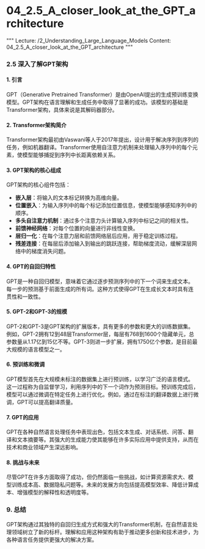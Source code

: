 # 04_2.5_A_closer_look_at_the_GPT_architecture

"""
Lecture: /2_Understanding_Large_Language_Models
Content: 04_2.5_A_closer_look_at_the_GPT_architecture
"""

### 2.5 深入了解GPT架构

#### 1. 引言
GPT（Generative Pretrained Transformer）是由OpenAI提出的生成预训练变换模型。GPT架构在语言理解和生成任务中取得了显著的成功。该模型的基础是Transformer架构，具体来说是其解码器部分。

#### 2. Transformer架构简介
Transformer架构最初由Vaswani等人于2017年提出，设计用于解决序列到序列的任务，例如机器翻译。Transformer使用自注意力机制来处理输入序列中的每个元素，使模型能够捕捉到序列中长距离依赖关系。

#### 3. GPT架构的核心组成
GPT架构的核心组件包括：
- **嵌入层**：将输入的文本标记转换为高维向量。
- **位置嵌入**：为输入序列中的每个标记添加位置信息，使模型能够感知序列中的顺序。
- **多头自注意力机制**：通过多个注意力头计算输入序列中标记之间的相关性。
- **前馈神经网络**：对每个位置的向量进行非线性变换。
- **层归一化**：在每个注意力层和前馈网络层后应用，用于稳定训练过程。
- **残差连接**：在每层后添加输入到输出的跳跃连接，帮助梯度流动，缓解深层网络中的梯度消失问题。

#### 4. GPT的自回归特性
GPT是一种自回归模型，意味着它通过逐步预测序列中的下一个词来生成文本。每一步的预测基于前面生成的所有词。这种方式使得GPT在生成长文本时具有连贯性和一致性。

#### 5. GPT-2和GPT-3的规模
GPT-2和GPT-3是GPT架构的扩展版本，具有更多的参数和更大的训练数据集。例如，GPT-2拥有12到48层Transformer层，每层有768到1600个隐藏单元，总参数量从1.17亿到15亿不等。GPT-3则进一步扩展，拥有1750亿个参数，是目前最大规模的语言模型之一。

#### 6. 预训练和微调
GPT模型首先在大规模未标注的数据集上进行预训练，以学习广泛的语言模式。这一过程称为自监督学习，利用序列中的下一个词作为预测目标。预训练完成后，模型可以通过微调在特定任务上进行优化。例如，通过在标注的翻译数据上进行微调，GPT可以提高翻译质量。

#### 7. GPT的应用
GPT在各种自然语言处理任务中表现出色，包括文本生成、对话系统、问答、翻译和文本摘要等。其强大的生成能力使其能够在许多实际应用中提供支持，从而在技术和商业领域产生深远影响。

#### 8. 挑战与未来
尽管GPT在许多方面取得了成功，但仍然面临一些挑战，如计算资源需求大、模型训练成本高、数据隐私问题等。未来的发展方向包括提高模型效率、降低计算成本、增强模型的解释性和透明度等。

### 9. 总结
GPT架构通过其独特的自回归生成方式和强大的Transformer机制，在自然语言处理领域树立了新的标杆。理解和应用这种架构有助于推动更多创新和技术进步，为各种语言任务提供更强大的解决方案。

